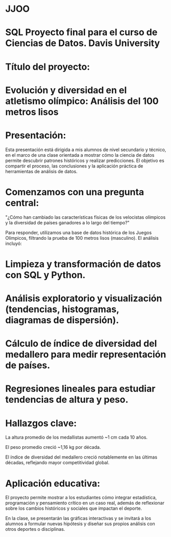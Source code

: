 # JJOO
# SQL Proyecto final para el curso de Ciencias de Datos. Davis University

# Título del proyecto:
# Evolución y diversidad en el atletismo olímpico: Análisis del 100 metros lisos

# Presentación:
Esta presentación está dirigida a mis alumnos de nivel secundario y técnico, en el marco de una clase orientada a mostrar cómo la ciencia de datos permite descubrir patrones históricos y realizar predicciones. El objetivo es compartir el proceso, las conclusiones y la aplicación práctica de herramientas de análisis de datos.

# Comenzamos con una pregunta central:
"¿Cómo han cambiado las características físicas de los velocistas olímpicos y la diversidad de países ganadores a lo largo del tiempo?"

Para responder, utilizamos una base de datos histórica de los Juegos Olímpicos, filtrando la prueba de 100 metros lisos (masculino). El análisis incluyó:

# Limpieza y transformación de datos con SQL y Python.

# Análisis exploratorio y visualización (tendencias, histogramas, diagramas de dispersión).

# Cálculo de índice de diversidad del medallero para medir representación de países.

# Regresiones lineales para estudiar tendencias de altura y peso.

# Hallazgos clave:

La altura promedio de los medallistas aumentó ~1 cm cada 10 años.

El peso promedio creció ~1,16 kg por década.

El índice de diversidad del medallero creció notablemente en las últimas décadas, reflejando mayor competitividad global.

# Aplicación educativa:
El proyecto permite mostrar a los estudiantes cómo integrar estadística, programación y pensamiento crítico en un caso real, además de reflexionar sobre los cambios históricos y sociales que impactan el deporte.

En la clase, se presentarán las gráficas interactivas y se invitará a los alumnos a formular nuevas hipótesis y diseñar sus propios análisis con otros deportes o disciplinas.
